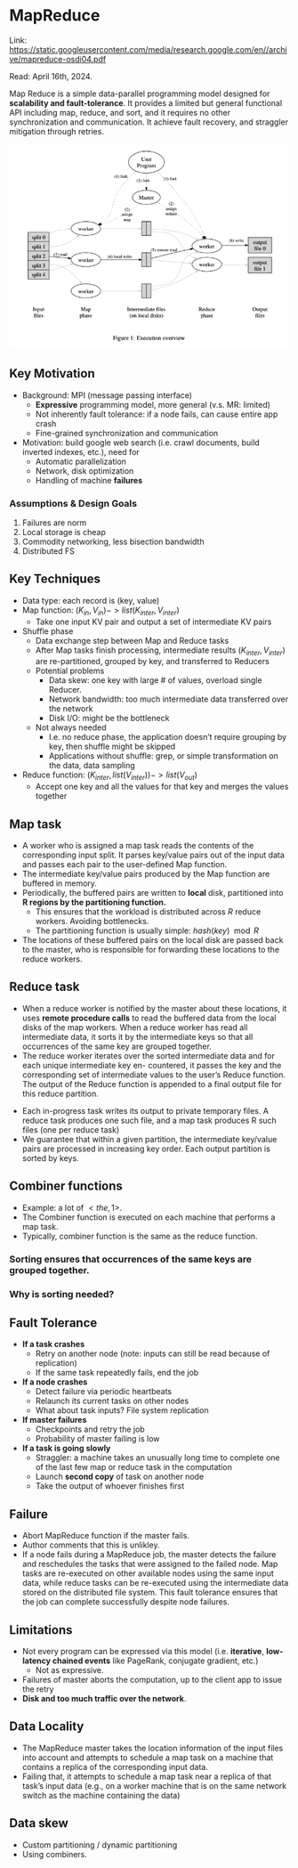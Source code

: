 # MapReduce 

Link: https://static.googleusercontent.com/media/research.google.com/en//archive/mapreduce-osdi04.pdf

Read: April 16th, 2024. 

Map Reduce is a simple data-parallel programming model designed for **scalability and fault-tolerance**. It provides a limited but general functional API including map, reduce, and sort, and it requires no other synchronization and communication. It achieve fault recovery, and straggler mitigation through retries. 

![alt text](images/44-mapreduce/mapreduce.png)

## Key Motivation 
- Background: MPI (message passing interface)
    - **Expressive** programming model, more general (v.s. MR: limited)
    - Not inherently fault tolerance: if a node fails, can cause entire app crash
    - Fine-grained synchronization and communication
- Motivation: build google web search (i.e. crawl documents, build inverted indexes, etc.), need for
    - Automatic parallelization
    - Network, disk optimization
    - Handling of machine **failures**

### Assumptions & Design Goals

1. Failures are norm
2. Local storage is cheap
3. Commodity networking, less bisection bandwidth 
4. Distributed FS 

## Key Techniques
- Data type: each record is (key, value)
- Map function: $(K_{in}, V_{in}) ->list(K_{inter}, V_{inter})$
    - Take one input KV pair and output a set of intermediate KV pairs
- Shuffle phase
    - Data exchange step between Map and Reduce tasks
    - After Map tasks finish processing, intermediate results ($K_{inter}, V_{inter}$) are re-partitioned, grouped by key, and transferred to Reducers
    - Potential problems
        - Data skew: one key with large # of values, overload single Reducer.
        - Network bandwidth: too much intermediate data transferred over the network
        - Disk I/O: might be the bottleneck
    - Not always needed
        - I.e. no reduce phase, the application doesn’t require grouping by key, then shuffle might be skipped
        - Applications without shuffle: grep, or simple transformation on the data, data sampling
- Reduce function: $(K_{inter}, list(V_{inter}))->list(V_{out})$
    - Accept one key and all the values for that key and merges the values together
 
## Map task

- A worker who is assigned a map task reads the contents of the corresponding input split. It parses key/value pairs out of the input data and passes each pair to the user-defined Map function.
- The intermediate key/value pairs produced by the Map function are buffered in memory.
- Periodically, the buffered pairs are written to **local** disk, partitioned into **R regions by the partitioning function.** 
  - This ensures that the workload is distributed across $R$ reduce workers. Avoiding bottlenecks. 
  - The partitioning function is usually simple: $hash(key) \mod R$
- The locations of these buffered pairs on the local disk are passed back to the master, who is responsible for forwarding these locations to the reduce workers.

## Reduce task
- When a reduce worker is notified by the master about these locations, it uses **remote procedure calls** to read the buffered data from the local disks of the map workers. When a reduce worker has read all intermediate data, it sorts it by the intermediate keys so that all occurrences of the same key are grouped together.
- The reduce worker iterates over the sorted intermediate data and for each unique intermediate key en- countered, it passes the key and the corresponding set of intermediate values to the user’s Reduce function. The output of the Reduce function is appended to a final output file for this reduce partition.


* Each in-progress task writes its output to private temporary files. A reduce task produces one such file, and a map task produces R such files (one per reduce task)
* We guarantee that within a given partition, the intermediate key/value pairs are processed in increasing key order. Each output partition is sorted by keys. 

## Combiner functions
* Example: a lot of $<the, 1>$. 
* The Combiner function is executed on each machine that performs a map task. 
* Typically, combiner function is the same as the reduce function.


### Sorting ensures that occurrences of the same keys are grouped together. 

### Why is sorting needed?

## Fault Tolerance 
- **If a task crashes**
    - Retry on another node (note: inputs can still be read because of replication)
    - If the same task repeatedly fails, end the job
- **If a node crashes**
    - Detect failure via periodic heartbeats
    - Relaunch its current tasks on other nodes
    - What about task inputs? File system replication
- **If master failures**
    - Checkpoints and retry the job
    - Probability of master failing is low
- **If a task is going slowly**
    - Straggler: a machine takes an unusually long time to complete one of the last few map or reduce task in the computation
    - Launch **second copy** of task on another node
    - Take the output of whoever finishes first

## Failure

* Abort MapReduce function if the master fails. 
* Author comments that this is unlikley.
* If a node fails during a MapReduce job, the master detects the failure and reschedules the tasks that were assigned to the failed node. Map tasks are re-executed on other available nodes using the same input data, while reduce tasks can be re-executed using the intermediate data stored on the distributed file system. This fault tolerance ensures that the job can complete successfully despite node failures.

## Limitations 
- Not every program can be expressed via this model (i.e. **iterative**, **low-latency chained events** like PageRank, conjugate gradient, etc.)
  - Not as expressive.
- Failures of master aborts the computation, up to the client app to issue the retry
- **Disk and too much traffic over the network**. 

## Data Locality

* The MapReduce master takes the location information of the input files into account and attempts to schedule a map task on a machine that contains a replica of the corresponding input data. 
* Failing that, it attempts to schedule a map task near a replica of that task’s input data (e.g., on a worker machine that is on the same network switch as the machine containing the data)

## Data skew

* Custom partitioning / dynamic partitioning
* Using combiners. 